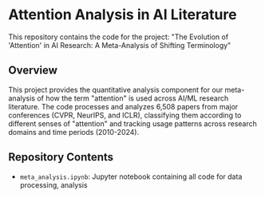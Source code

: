 # Attention Analysis in AI Literature

This repository contains the code for the project: "The Evolution of 'Attention' in AI Research: A Meta-Analysis of Shifting Terminology"

## Overview

This project provides the quantitative analysis component for our meta-analysis of how the term "attention" is used across AI/ML research literature. The code processes and analyzes 6,508 papers from major conferences (CVPR, NeurIPS, and ICLR), classifying them according to different senses of "attention" and tracking usage patterns across research domains and time periods (2010-2024).

## Repository Contents

- `meta_analysis.ipynb`: Jupyter notebook containing all code for data processing, analysis
